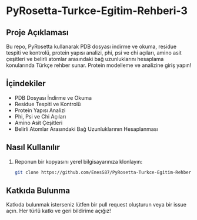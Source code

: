 # PyRosetta-Turkce-Egitim-Rehberi-3

## Proje Açıklaması
Bu repo, PyRosetta kullanarak PDB dosyası indirme ve okuma, residue tespiti ve kontrolü, protein yapısı analizi, phi, psi ve chi açıları, amino asit çeşitleri ve belirli atomlar arasındaki bağ uzunluklarını hesaplama konularında Türkçe rehber sunar. Protein modelleme ve analizine giriş yapın!

## İçindekiler
- PDB Dosyası İndirme ve Okuma
- Residue Tespiti ve Kontrolü
- Protein Yapısı Analizi
- Phi, Psi ve Chi Açıları
- Amino Asit Çeşitleri
- Belirli Atomlar Arasındaki Bağ Uzunluklarının Hesaplanması

## Nasıl Kullanılır
1. Reponun bir kopyasını yerel bilgisayarınıza klonlayın:
   ```bash
   git clone https://github.com/EnesS87/PyRosetta-Turkce-Egitim-Rehberi-3.git

## Katkıda Bulunma
Katkıda bulunmak isterseniz lütfen bir pull request oluşturun veya bir issue açın. Her türlü katkı ve geri bildirime açığız!

